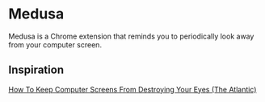 # Medusa

Medusa is a Chrome extension that reminds you to periodically look away from your computer screen.

## Inspiration

[How To Keep Computer Screens From Destroying Your Eyes (The Atlantic)](https://www.theatlantic.com/health/archive/2012/09/how-to-keep-computer-screens-from-destroying-your-eyes/263005/)
